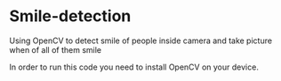 # Smile-detection
Using OpenCV to detect smile of people inside camera and take picture when of all of them smile

In order to run this code you need to install OpenCV on your device.

